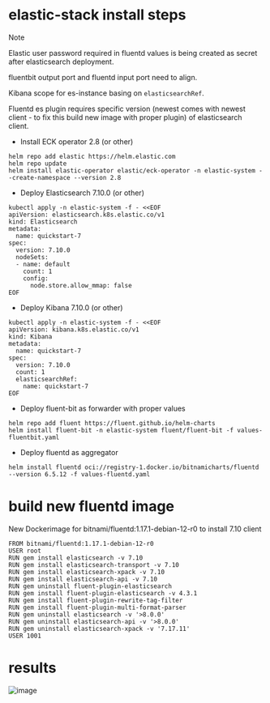 # elastic-stack install steps
> [!NOTE]
> Elastic user password required in fluentd values is being created as secret after elasticsearch deployment.
> 
> fluentbit output port and fluentd input port need to align.
> 
> Kibana scope for es-instance basing on `elasticsearchRef`.
> 
> Fluentd es plugin requires specific version (newest comes with newest client - to fix this build new image with proper plugin) of elasticsearch client.

- Install ECK operator 2.8 (or other)
```
helm repo add elastic https://helm.elastic.com
helm repo update
helm install elastic-operator elastic/eck-operator -n elastic-system --create-namespace --version 2.8
```
- Deploy Elasticsearch 7.10.0 (or other)
```
kubectl apply -n elastic-system -f - <<EOF
apiVersion: elasticsearch.k8s.elastic.co/v1
kind: Elasticsearch
metadata:
  name: quickstart-7
spec:
  version: 7.10.0
  nodeSets:
  - name: default
    count: 1
    config:
      node.store.allow_mmap: false
EOF
```
- Deploy Kibana 7.10.0 (or other)
```
kubectl apply -n elastic-system -f - <<EOF
apiVersion: kibana.k8s.elastic.co/v1
kind: Kibana
metadata:
  name: quickstart-7
spec:
  version: 7.10.0
  count: 1
  elasticsearchRef:
    name: quickstart-7
EOF
```
- Deploy fluent-bit as forwarder with proper values
```
helm repo add fluent https://fluent.github.io/helm-charts
helm install fluent-bit -n elastic-system fluent/fluent-bit -f values-fluentbit.yaml
```
- Deploy fluentd as aggregator
```
helm install fluentd oci://registry-1.docker.io/bitnamicharts/fluentd --version 6.5.12 -f values-fluentd.yaml
```
# build new fluentd image
New Dockerimage for bitnami/fluentd:1.17.1-debian-12-r0 to install 7.10 client
```
FROM bitnami/fluentd:1.17.1-debian-12-r0
USER root
RUN gem install elasticsearch -v 7.10
RUN gem install elasticsearch-transport -v 7.10
RUN gem install elasticsearch-xpack -v 7.10
RUN gem install elasticsearch-api -v 7.10
RUN gem uninstall fluent-plugin-elasticsearch
RUN gem install fluent-plugin-elasticsearch -v 4.3.1
RUN gem install fluent-plugin-rewrite-tag-filter
RUN gem install fluent-plugin-multi-format-parser
RUN gem uninstall elasticsearch -v '>8.0.0'
RUN gem uninstall elasticsearch-api -v '>8.0.0'
RUN gem uninstall elasticsearch-xpack -v '7.17.11'
USER 1001
```
# results
![image](files://result.jpg)
